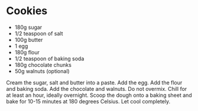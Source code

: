 # Cookies

- 180g sugar
- 1/2 teaspoon of salt
- 100g butter
- 1 egg
- 180g flour
- 1/2 teaspoon of baking soda
- 180g chocolate chunks
- 50g walnuts (optional)

Cream the sugar, salt and butter into a paste. Add the egg. Add the flour and baking soda. Add the chocolate and walnuts. Do not overmix. Chill for at least an hour, ideally overnight. Scoop the dough onto a baking sheet and bake for 10-15 minutes at 180 degrees Celsius. Let cool completely.
